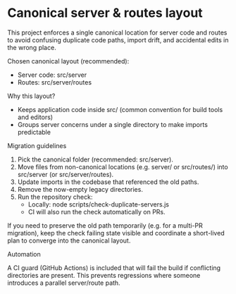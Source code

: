 # Canonical server & routes layout

This project enforces a single canonical location for server code and routes to avoid confusing duplicate code paths, import drift, and accidental edits in the wrong place.

Chosen canonical layout (recommended):

- Server code: src/server
- Routes: src/server/routes

Why this layout?

- Keeps application code inside src/ (common convention for build tools and editors)
- Groups server concerns under a single directory to make imports predictable

Migration guidelines

1. Pick the canonical folder (recommended: src/server).
2. Move files from non-canonical locations (e.g. server/ or src/routes/) into src/server (or src/server/routes).
3. Update imports in the codebase that referenced the old paths.
4. Remove the now-empty legacy directories.
5. Run the repository check:
   - Locally: node scripts/check-duplicate-servers.js
   - CI will also run the check automatically on PRs.

If you need to preserve the old path temporarily (e.g. for a multi-PR migration), keep the check failing state visible and coordinate a short-lived plan to converge into the canonical layout.

Automation

A CI guard (GitHub Actions) is included that will fail the build if conflicting directories are present. This prevents regressions where someone introduces a parallel server/route path.
